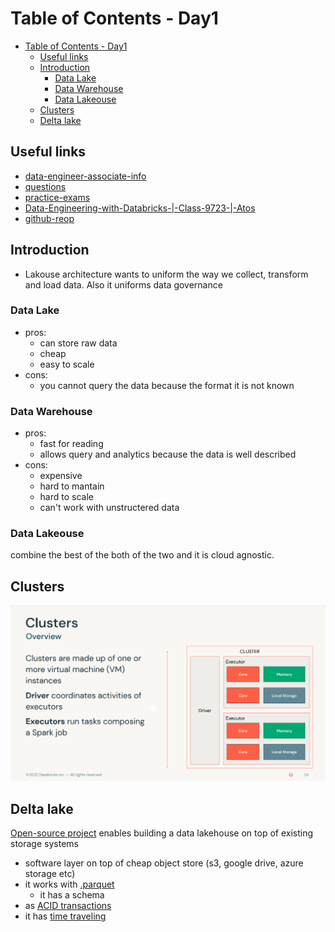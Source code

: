 # Table of Contents - Day1

- [Table of Contents - Day1](#table-of-contents---day1)
  - [Useful links](#useful-links)
  - [Introduction](#introduction)
    - [Data Lake](#data-lake)
    - [Data Warehouse](#data-warehouse)
    - [Data Lakeouse](#data-lakeouse)
  - [Clusters](#clusters)
  - [Delta lake](#delta-lake)

## Useful links

- [data-engineer-associate-info](https://www.databricks.com/learn/certification/data-engineer-associate)
- [questions](https://www.databricks.com/learn/certification/data-engineer-associate#:~:text=the%20certification%20exam.-,Questions,-There%20are%2045)
- [practice-exams](https://files.training.databricks.com/assessments/practice-exams/PracticeExam-DataEngineerAssociate.pdf)
- [Data-Engineering-with-Databricks-|-Class-9723-|-Atos](https://partner-academy.databricks.com/learn/course/809/session/1721/data-engineering-with-databricks-class-9723-atos)
- [github-reop](https://github.com/databricks-academy/data-engineering-with-databricks-english/releases/tag/v2.3.13)

## Introduction

- Lakouse architecture wants to uniform the way we collect, transform and load data. Also it uniforms data governance

### Data Lake

- pros:
  - can store raw data
  - cheap
  - easy to scale
- cons:
  - you cannot query the data because the format it is not known

### Data Warehouse

- pros:
  - fast for reading
  - allows query and analytics because the data is well described
- cons:
  - expensive
  - hard to mantain
  - hard to scale
  - can't work with unstructered data

### Data Lakeouse

combine the best of the both of the two and it is cloud agnostic.

## Clusters

![clusters](imgs/clusters.png)

## Delta lake

[Open-source project](https://delta.io/) enables building a data lakehouse on top of existing storage systems

- software layer on top of cheap object store (s3, google drive, azure storage etc)
- it works with [.parquet](https://www.databricks.com/glossary/what-is-parquet)
  - it has a schema
- as [ACID transactions](https://www.databricks.com/glossary/acid-transactions)
- it has [time traveling](https://www.databricks.com/blog/2019/02/04/introducing-delta-time-travel-for-large-scale-data-lakes.html#:~:text=Introducing%20Time%20Travel)
